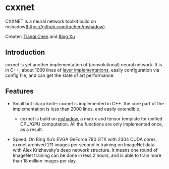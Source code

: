 cxxnet
======

CXXNET is a neural network toolkit build on mshadow(https://github.com/tqchen/mshadow).


Creater: [Tianqi Chen](http://homes.cs.washington.edu/~tqchen/) and [Bing Xu](http://ca.linkedin.com/in/binghsu)

## Introduction
cxxnet is yet another implementation of (convolutional) neural network. It is in C++, about 1000 lines of [layer implementations](../blob/master/cxxnet/core/cxxnet_layer-inl.hpp), easily configuration via config file, and can get the state of art performance.

## Features
* Small but sharp knife: cxxnet is implemented in C++.  the core part of the implementation is less than 2000 lines, and easily extendible.
  - cxxnet is build on [mshadow](https://github.com/tqchen/mshadow), a matrix and tensor template for unified CPU/GPU computation. All the functions are only implemented once, as a result.

* Speed:  On Bing Xu’s EVGA GeForce 780 GTX with 2304 CUDA cores, cxxnet archived 211 images per second in training on ImageNet data with Alex Krizhevsky’s deep network structure. It means one round of ImageNet training can be done in less 2 hours, and is able to train more than  18 million images per day.


